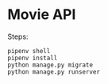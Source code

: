 # Movie API

Steps:
```
pipenv shell
pipenv install
python manage.py migrate
python manage.py runserver
```
